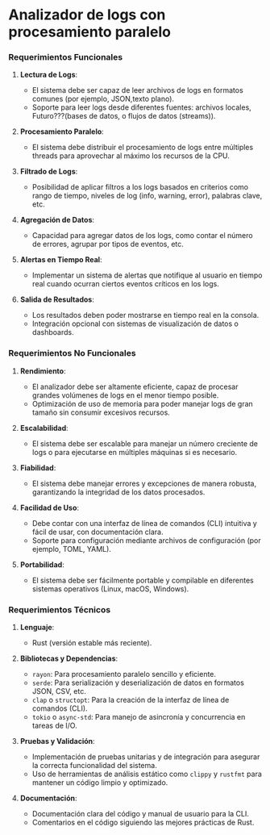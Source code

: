 # Analizador de logs con procesamiento paralelo

### Requerimientos Funcionales

1. **Lectura de Logs**:
    - El sistema debe ser capaz de leer archivos de logs en formatos comunes (por ejemplo, JSON,texto plano).
    - Soporte para leer logs desde diferentes fuentes: archivos locales, Futuro???(bases de datos, o flujos de datos (streams)).

2. **Procesamiento Paralelo**:
    - El sistema debe distribuir el procesamiento de logs entre múltiples threads para aprovechar al máximo los recursos de la CPU.

3. **Filtrado de Logs**:
    - Posibilidad de aplicar filtros a los logs basados en criterios como rango de tiempo, niveles de log (info, warning, error), palabras clave, etc.

4. **Agregación de Datos**:
    - Capacidad para agregar datos de los logs, como contar el número de errores, agrupar por tipos de eventos, etc.

5. **Alertas en Tiempo Real**:
    - Implementar un sistema de alertas que notifique al usuario en tiempo real cuando ocurran ciertos eventos críticos en los logs.

6. **Salida de Resultados**:
    - Los resultados deben poder mostrarse en tiempo real en la consola.
    - Integración opcional con sistemas de visualización de datos o dashboards.

### Requerimientos No Funcionales

1. **Rendimiento**:
    - El analizador debe ser altamente eficiente, capaz de procesar grandes volúmenes de logs en el menor tiempo posible.
    - Optimización de uso de memoria para poder manejar logs de gran tamaño sin consumir excesivos recursos.

2. **Escalabilidad**:
    - El sistema debe ser escalable para manejar un número creciente de logs o para ejecutarse en múltiples máquinas si es necesario.

3. **Fiabilidad**:
    - El sistema debe manejar errores y excepciones de manera robusta, garantizando la integridad de los datos procesados.

4. **Facilidad de Uso**:
    - Debe contar con una interfaz de línea de comandos (CLI) intuitiva y fácil de usar, con documentación clara.
    - Soporte para configuración mediante archivos de configuración (por ejemplo, TOML, YAML).

5. **Portabilidad**:
    - El sistema debe ser fácilmente portable y compilable en diferentes sistemas operativos (Linux, macOS, Windows).

### Requerimientos Técnicos

1. **Lenguaje**:
    - Rust (versión estable más reciente).

2. **Bibliotecas y Dependencias**:
    - `rayon`: Para procesamiento paralelo sencillo y eficiente.
    - `serde`: Para serialización y deserialización de datos en formatos JSON, CSV, etc.
    - `clap` o `structopt`: Para la creación de la interfaz de línea de comandos (CLI).
    - `tokio` o `async-std`: Para manejo de asincronía y concurrencia en tareas de I/O.

3. **Pruebas y Validación**:
    - Implementación de pruebas unitarias y de integración para asegurar la correcta funcionalidad del sistema.
    - Uso de herramientas de análisis estático como `clippy` y `rustfmt` para mantener un código limpio y optimizado.

4. **Documentación**:
    - Documentación clara del código y manual de usuario para la CLI.
    - Comentarios en el código siguiendo las mejores prácticas de Rust.

